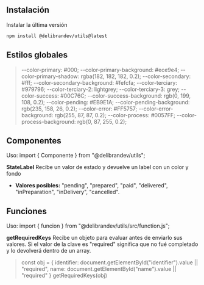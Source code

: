 ## Instalación

Instalar la última versión

```sh
npm install @delibrandev/utils@latest
```

## Estilos globales

> --color-primary: #000;
> --color-primary-background: #ece9e4;
> --color-primary-shadow: rgba(182, 182, 182, 0.2);
> --color-secondary: #fff;
> --color-secondary-background: #fefcfa;
> --color-terciary: #979796;
> --color-terciary-2: lightgrey;
> --color-terciary-3: grey;
> --color-success: #00C76C;
> --color-success-background: rgb(0, 199, 108, 0.2);
> --color-pending: #EB9E1A;
> --color-pending-background: rgb(235, 158, 26, 0.2);
> --color-error: #FF5757;
> --color-error-background: rgb(255, 87, 87, 0.2);
> --color-process: #0057FF;
> --color-process-background: rgb(0, 87, 255, 0.2);

## Componentes

Uso: import { Componente } from "@delibrandev/utils";

**StateLabel**
Recibe un valor de estado y devuelve un label con un color y fondo

- **Valores posibles:** "pending", "prepared", "paid", "delivered", "inPreparation", "inDelivery", "cancelled".

> <StateLabel state={state}/>

## Funciones

Uso: import { funcion } from "@delibrandev/utils/src/function.js";

**getRequiredKeys**
Recibe un objeto para evaluar antes de enviarlo sus valores.
Si el valor de la clave es "required" significa que no fué completado y lo devolverá dentro de un array.

> const obj = {
> identifier: document.getElementById("identifier").value || "required",
> name: document.getElementById("name").value || "required"
> }
> getRequiredKeys(obj)
